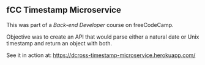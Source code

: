 ## fCC Timestamp Microservice

This was part of a *Back-end Developer* course on freeCodeCamp.

Objective was to create an API that would parse either a natural date or Unix timestamp and return an object with both.

See it in action at: https://dcross-timestamp-microservice.herokuapp.com/
